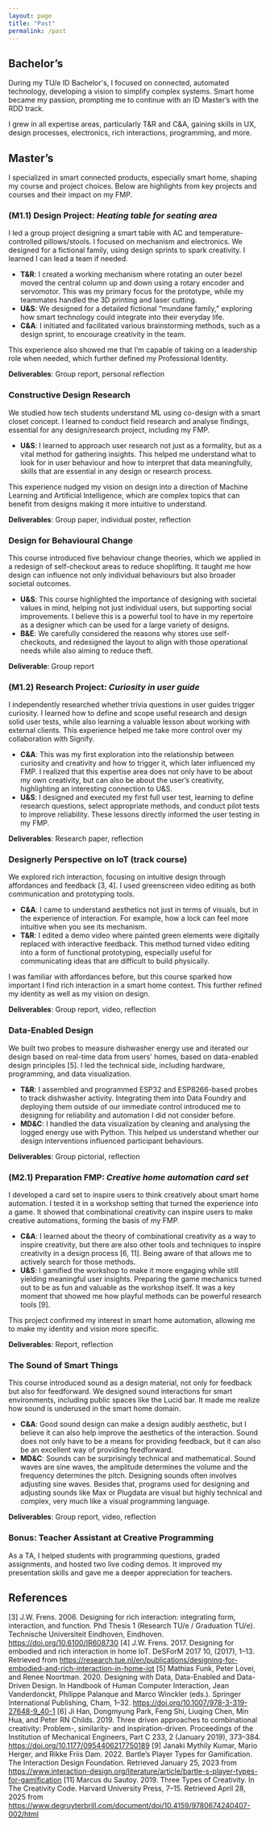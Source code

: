 ```yaml
---
layout: page
title: "Past"
permalink: /past
---
```


## Bachelor’s
During my TU/e ID Bachelor's, I focused on connected, automated technology, developing a vision to simplify complex systems. Smart home became my passion, prompting me to continue with an ID Master’s with the RDD track.

I grew in all expertise areas, particularly T&R and C&A, gaining skills in UX, design processes, electronics, rich interactions, programming, and more.

## Master’s
I specialized in smart connected products, especially smart home, shaping my course and project choices. Below are highlights from key projects and courses and their impact on my FMP.

### (M1.1) Design Project: *Heating table for seating area*
I led a group project designing a smart table with AC and temperature-controlled pillows/stools. I focused on mechanism and electronics. We designed for a fictional family, using design sprints to spark creativity. I learned I can lead a team if needed.

- **T&R**: I created a working mechanism where rotating an outer bezel moved the central column up and down using a rotary encoder and servomotor. This was my primary focus for the prototype, while my teammates handled the 3D printing and laser cutting.
- **U&S**: We designed for a detailed fictional “mundane family,” exploring how smart technology could integrate into their everyday life.
- **C&A**: I initiated and facilitated various brainstorming methods, such as a design sprint, to encourage creativity in the team.

This experience also showed me that I’m capable of taking on a leadership role when needed, which further defined my Professional Identity.

**Deliverables**: Group report, personal reflection

### Constructive Design Research
We studied how tech students understand ML using co-design with a smart closet concept. I learned to conduct field research and analyse findings, essential for any design/research project, including my FMP.

- **U&S**: I learned to approach user research not just as a formality, but as a vital method for gathering insights. This helped me understand what to look for in user behaviour and how to interpret that data meaningfully, skills that are essential in any design or research process.

This experience nudged my vision on design into a direction of Machine Learning and Artificial Intelligence, which are complex topics that can benefit from designs making it more intuitive to understand.

**Deliverables**: Group paper, individual poster, reflection

### Design for Behavioural Change
This course introduced five behaviour change theories, which we applied in a redesign of self-checkout areas to reduce shoplifting. It taught me how design can influence not only individual behaviours but also broader societal outcomes.

- **U&S**: This course highlighted the importance of designing with societal values in mind, helping not just individual users, but supporting social improvements. I believe this is a powerful tool to have in my repertoire as a designer which can be used for a large variety of designs.
- **B&E**: We carefully considered the reasons why stores use self-checkouts, and redesigned the layout to align with those operational needs while also aiming to reduce theft.

**Deliverable**: Group report

### (M1.2) Research Project: *Curiosity in user guide*
I independently researched whether trivia questions in user guides trigger curiosity. I learned how to define and scope useful research and design solid user tests, while also learning a valuable lesson about working with external clients. This experience helped me take more control over my collaboration with Signify.

- **C&A**: This was my first exploration into the relationship between curiosity and creativity and how to trigger it, which later influenced my FMP. I realized that this expertise area does not only have to be about my own creativity, but can also be about the user’s creativity, highlighting an interesting connection to U&S.
- **U&S**: I designed and executed my first full user test, learning to define research questions, select appropriate methods, and conduct pilot tests to improve reliability. These lessons directly informed the user testing in my FMP.

**Deliverables**: Research paper, reflection

### Designerly Perspective on IoT (track course)
We explored rich interaction, focusing on intuitive design through affordances and feedback [3, 4]. I used greenscreen video editing as both communication and prototyping tools.

- **C&A**: I came to understand aesthetics not just in terms of visuals, but in the experience of interaction. For example, how a lock can feel more intuitive when you see its mechanism.
- **T&R**: I edited a demo video where painted green elements were digitally replaced with interactive feedback. This method turned video editing into a form of functional prototyping, especially useful for communicating ideas that are difficult to build physically.

I was familiar with affordances before, but this course sparked how important I find rich interaction in a smart home context. This further refined my identity as well as my vision on design.

**Deliverables**: Group report, video, reflection

### Data-Enabled Design
We built two probes to measure dishwasher energy use and iterated our design based on real-time data from users' homes, based on data-enabled design principles [5]. I led the technical side, including hardware, programming, and data visualization.

- **T&R**: I assembled and programmed ESP32 and ESP8266-based probes to track dishwasher activity. Integrating them into Data Foundry and deploying them outside of our immediate control introduced me to designing for reliability and automation I did not consider before.
- **MD&C**: I handled the data visualization by cleaning and analysing the logged energy use with Python. This helped us understand whether our design interventions influenced participant behaviours.

**Deliverables**: Group pictorial, reflection

### (M2.1) Preparation FMP: *Creative home automation card set*
I developed a card set to inspire users to think creatively about smart home automation. I tested it in a workshop setting that turned the experience into a game. It showed that combinational creativity can inspire users to make creative automations, forming the basis of my FMP.

- **C&A**: I learned about the theory of combinational creativity as a way to inspire creativity, but there are also other tools and techniques to inspire creativity in a design process [6, 11]. Being aware of that allows me to actively search for those methods.
- **U&S**: I gamified the workshop to make it more engaging while still yielding meaningful user insights. Preparing the game mechanics turned out to be as fun and valuable as the workshop itself. It was a key moment that showed me how playful methods can be powerful research tools [9].

This project confirmed my interest in smart home automation, allowing me to make my identity and vision more specific.

**Deliverables**: Report, reflection

### The Sound of Smart Things
This course introduced sound as a design material, not only for feedback but also for feedforward. We designed sound interactions for smart environments, including public spaces like the Lucid bar. It made me realize how sound is underused in the smart home domain.

- **C&A**: Good sound design can make a design audibly aesthetic, but I believe it can also help improve the aesthetics of the interaction. Sound does not only have to be a means for providing feedback, but it can also be an excellent way of providing feedforward.
- **MD&C**: Sounds can be surprisingly technical and mathematical. Sound waves are sine waves, the amplitude determines the volume and the frequency determines the pitch. Designing sounds often involves adjusting sine waves. Besides that, programs used for designing and adjusting sounds like Max or Plugdata are visual but highly technical and complex, very much like a visual programming language.

**Deliverables**: Group report, video, reflection

### Bonus: Teacher Assistant at Creative Programming
As a TA, I helped students with programming questions, graded assignments, and hosted two live coding demos. It improved my presentation skills and gave me a deeper appreciation for teachers.

## References
[3]	J.W. Frens. 2006. Designing for rich interaction: integrating form, interaction, and function. Phd Thesis 1 (Research TU/e / Graduation TU/e). Technische Universiteit Eindhoven, Eindhoven. https://doi.org/10.6100/IR608730
[4]	J.W. Frens. 2017. Designing for embodied and rich interaction in home IoT. DeSForM 2017 10, (2017), 1–13. Retrieved from https://research.tue.nl/en/publications/designing-for-embodied-and-rich-interaction-in-home-iot
[5]	Mathias Funk, Peter Lovei, and Renee Noortman. 2020. Designing with Data, Data-Enabled and Data-Driven Design. In Handbook of Human Computer Interaction, Jean Vanderdonckt, Philippe Palanque and Marco Winckler (eds.). Springer International Publishing, Cham, 1–32. https://doi.org/10.1007/978-3-319-27648-9_40-1
[6]	Ji Han, Dongmyung Park, Feng Shi, Liuqing Chen, Min Hua, and Peter RN Childs. 2019. Three driven approaches to combinational creativity: Problem-, similarity- and inspiration-driven. Proceedings of the Institution of Mechanical Engineers, Part C 233, 2 (January 2019), 373–384. https://doi.org/10.1177/0954406217750189
[9]	Janaki Mythily Kumar, Mario Herger, and Rikke Friis Dam. 2022. Bartle’s Player Types for Gamification. The Interaction Design Foundation. Retrieved January 25, 2023 from https://www.interaction-design.org/literature/article/bartle-s-player-types-for-gamification
[11] Marcus du Sautoy. 2019. Three Types of Creativity. In The Creativity Code. Harvard University Press, 7–15. Retrieved April 28, 2025 from https://www.degruyterbrill.com/document/doi/10.4159/9780674240407-002/html